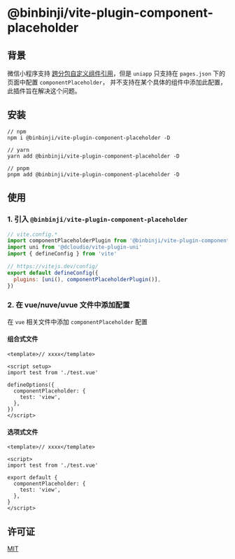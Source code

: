 # @binbinji/vite-plugin-component-placeholder

## 背景

微信小程序支持 [跨分包自定义组件引用](https://developers.weixin.qq.com/miniprogram/dev/framework/subpackages/async.html)，但是 `uniapp` 只支持在 `pages.json` 下的页面中配置 `componentPlaceholder`， 并不支持在某个具体的组件中添加此配置，此插件旨在解决这个问题。

## 安装

```shell
// npm
npm i @binbinji/vite-plugin-component-placeholder -D

// yarn
yarn add @binbinji/vite-plugin-component-placeholder -D

// pnpm
pnpm add @binbinji/vite-plugin-component-placeholder -D
```

## 使用

### 1. 引入 `@binbinji/vite-plugin-component-placeholder`

```javascript
// vite.config.*
import componentPlaceholderPlugin from '@binbinji/vite-plugin-component-placeholder'
import uni from '@dcloudio/vite-plugin-uni'
import { defineConfig } from 'vite'

// https://vitejs.dev/config/
export default defineConfig({
  plugins: [uni(), componentPlaceholderPlugin()],
})
```

### 2. 在 vue/nuve/uvue 文件中添加配置

在 `vue` 相关文件中添加 `componentPlaceholder` 配置

#### 组合式文件

```vue
<template>// xxxx</template>

<script setup>
import test from './test.vue'

defineOptions({
  componentPlaceholder: {
    test: 'view',
  },
})
</script>
```

#### 选项式文件

```vue
<template>// xxxx</template>

<script>
import test from './test.vue'

export default {
  componentPlaceholder: {
    test: 'view',
  },
}
</script>
```

## 许可证

[MIT](LICENSE)
